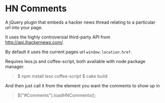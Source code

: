 HN Comments
===

A jQuery plugin that embeds a hacker news thread relating to a particular url into your page. 

It uses the highly controversial third-party API from http://api.ihackernews.com/.

By default it uses the current pages url `window.location.href`.

Requires less.js and coffee-script, both available with node package manager.

> $ npm install less coffee-script
> $ cake build

And then just call it from the element you want the comments to show up in

> $("#Comments").loadHNComments();
